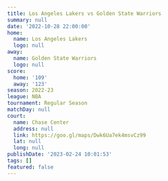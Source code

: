 ```yaml
---
title: Los Angeles Lakers vs Golden State Warriors
summary: null
date: '2022-10-28 22:00:00'
home:
  name: Los Angeles Lakers
  logo: null
away:
  name: Golden State Warriors
  logo: null
score:
  home: '109'
  away: '123'
season: 2022-23
league: NBA
tournament: Regular Season
matchDay: null
court:
  name: Chase Center
  address: null
  link: https://goo.gl/maps/Dwk6Ua7ek4msvCz99
  lat: null
  long: null
publishDate: '2023-02-24 10:01:53'
tags: []
featured: false
---
```

